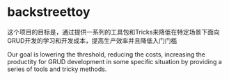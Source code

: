 backstreettoy
=============
这个项目的目标是，通过提供一系列的工具包和Tricks来降低在特定场景下面向GRUD开发的学习和开发成本，提高生产效率并且降低入门门槛

Our goal is lowering the threshold, reducing the costs, increasing the productity for GRUD development in some specific situation by providing a series of tools and tricky methods.
